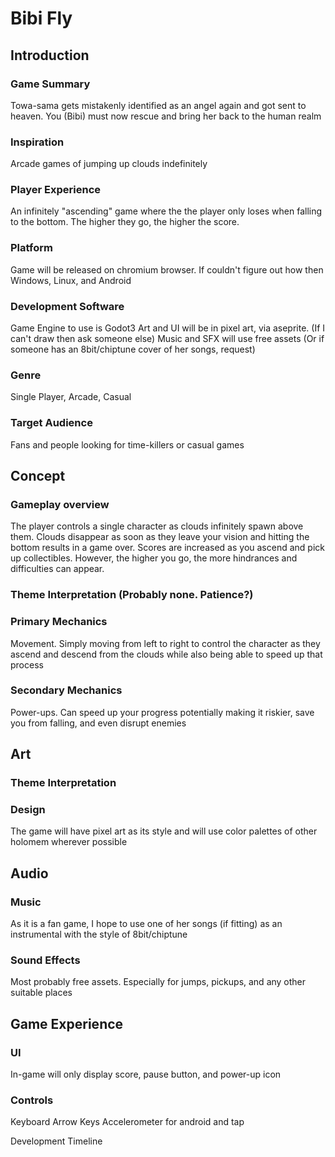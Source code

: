 # Bibi Fly

## Introduction
### Game Summary
Towa-sama gets mistakenly identified as an angel again and got sent to heaven. You (Bibi) must now rescue and bring her back to the human realm

### Inspiration
Arcade games of jumping up clouds indefinitely

### Player Experience
An infinitely "ascending" game where the the player only loses when falling to the bottom. The higher they go, the higher the score.

### Platform
Game will be released on chromium browser. If couldn't figure out how then Windows, Linux, and Android

### Development Software
Game Engine to use is Godot3
Art and UI will be in pixel art, via aseprite. (If I can't draw then ask someone else)
Music and SFX will use free assets (Or if someone has an 8bit/chiptune cover of her songs, request)

### Genre
Single Player, Arcade, Casual

### Target Audience	
Fans and people looking for time-killers or casual games


## Concept	
### Gameplay overview
The player controls a single character as clouds infinitely spawn above them. Clouds disappear as soon as they leave your vision and hitting the bottom results in a game over. Scores are increased as you ascend and pick up collectibles. However, the higher you go, the more hindrances and difficulties can appear.

### Theme Interpretation (Probably none. Patience?)	
### Primary Mechanics
Movement. Simply moving from left to right to control the character as they ascend and descend from the clouds while also being able to speed up that process
### Secondary Mechanics	
Power-ups. Can speed up your progress potentially making it riskier, save you from falling, and even disrupt enemies
## Art	
### Theme Interpretation	
### Design	
The game will have pixel art as its style and will use color palettes of other holomem wherever possible

## Audio	
### Music
As it is a fan game, I hope to use one of her songs (if fitting) as an instrumental with the style of 8bit/chiptune

### Sound Effects
Most probably free assets. Especially for jumps, pickups, and any other suitable places

## Game Experience	
### UI
In-game will only display score, pause button, and power-up icon

### Controls
Keyboard Arrow Keys
Accelerometer for android and tap

Development Timeline
